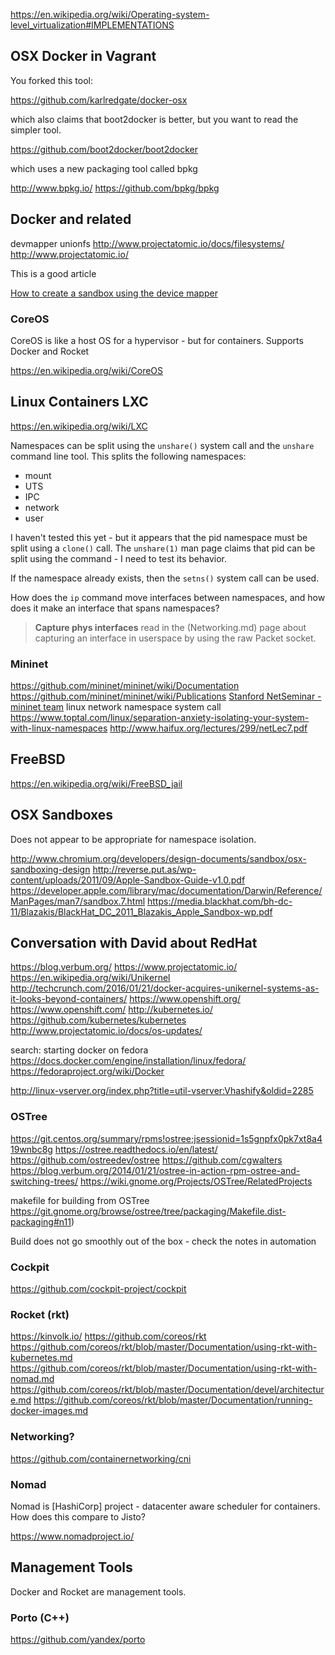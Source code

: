 
<!--
-->

https://en.wikipedia.org/wiki/Operating-system-level_virtualization#IMPLEMENTATIONS

OSX Docker in Vagrant
---------------------

You forked this tool:

https://github.com/karlredgate/docker-osx

which also claims that boot2docker is better,
but you want to read the simpler tool.

https://github.com/boot2docker/boot2docker

which uses a new packaging tool called bpkg

http://www.bpkg.io/
https://github.com/bpkg/bpkg

Docker and related
------------------

devmapper unionfs
http://www.projectatomic.io/docs/filesystems/
http://www.projectatomic.io/

This is a good article

[How to create a sandbox using the device mapper]( http://www.flaterco.com/kb/sandbox.html )

### CoreOS

CoreOS is like a host OS for a hypervisor - but for containers.
Supports Docker and Rocket

https://en.wikipedia.org/wiki/CoreOS


Linux Containers LXC
--------------------

https://en.wikipedia.org/wiki/LXC

Namespaces can be split using the `unshare()` system call and the `unshare`
command line tool.  This splits the following namespaces:

 * mount
 * UTS
 * IPC
 * network
 * user

I haven't tested this yet - but it appears that the pid namespace must be
split using a `clone()` call.  The `unshare(1)` man page claims that pid can
be split using the command - I need to test its behavior.

If the namespace already exists, then the `setns()` system call can be used.

How does the `ip` command move interfaces between namespaces, and how does
it make an interface that spans namespaces?

> **Capture phys interfaces**
> read in the (Networking.md) page about capturing an interface in userspace
> by using the raw Packet socket.

### Mininet

https://github.com/mininet/mininet/wiki/Documentation
https://github.com/mininet/mininet/wiki/Publications
[Stanford NetSeminar - mininet team]( https://www.youtube.com/watch?v=90fBCO1MMTA )
linux network namespace system call
https://www.toptal.com/linux/separation-anxiety-isolating-your-system-with-linux-namespaces
http://www.haifux.org/lectures/299/netLec7.pdf

FreeBSD
-------

https://en.wikipedia.org/wiki/FreeBSD_jail

OSX Sandboxes
-------------

Does not appear to be appropriate for namespace isolation.

http://www.chromium.org/developers/design-documents/sandbox/osx-sandboxing-design
http://reverse.put.as/wp-content/uploads/2011/09/Apple-Sandbox-Guide-v1.0.pdf
https://developer.apple.com/library/mac/documentation/Darwin/Reference/ManPages/man7/sandbox.7.html
https://media.blackhat.com/bh-dc-11/Blazakis/BlackHat_DC_2011_Blazakis_Apple_Sandbox-wp.pdf

Conversation with David about RedHat
------


https://blog.verbum.org/
https://www.projectatomic.io/
https://en.wikipedia.org/wiki/Unikernel
http://techcrunch.com/2016/01/21/docker-acquires-unikernel-systems-as-it-looks-beyond-containers/
https://www.openshift.org/
https://www.openshift.com/
http://kubernetes.io/
https://github.com/kubernetes/kubernetes
http://www.projectatomic.io/docs/os-updates/

search: starting docker on fedora
https://docs.docker.com/engine/installation/linux/fedora/
https://fedoraproject.org/wiki/Docker

http://linux-vserver.org/index.php?title=util-vserver:Vhashify&oldid=2285

### OSTree

https://git.centos.org/summary/rpms!ostree;jsessionid=1s5gnpfx0pk7xt8a419wnbc8g
https://ostree.readthedocs.io/en/latest/
https://github.com/ostreedev/ostree
https://github.com/cgwalters
https://blog.verbum.org/2014/01/21/ostree-in-action-rpm-ostree-and-switching-trees/
https://wiki.gnome.org/Projects/OSTree/RelatedProjects

makefile for building from OSTree
https://git.gnome.org/browse/ostree/tree/packaging/Makefile.dist-packaging#n11)

Build does not go smoothly out of the box - check the notes in
automation

### Cockpit

https://github.com/cockpit-project/cockpit

### Rocket (rkt)

https://kinvolk.io/
https://github.com/coreos/rkt
https://github.com/coreos/rkt/blob/master/Documentation/using-rkt-with-kubernetes.md
https://github.com/coreos/rkt/blob/master/Documentation/using-rkt-with-nomad.md
https://github.com/coreos/rkt/blob/master/Documentation/devel/architecture.md
https://github.com/coreos/rkt/blob/master/Documentation/running-docker-images.md

### Networking?

https://github.com/containernetworking/cni

### Nomad

Nomad is [HashiCorp] project - datacenter aware scheduler for containers.
How does this compare to Jisto?

https://www.nomadproject.io/

Management Tools
----------------

Docker and Rocket are management tools.

### Porto (C++)

https://github.com/yandex/porto

<!-- vim: set autoindent expandtab sw=4 syntax=markdown: -->
